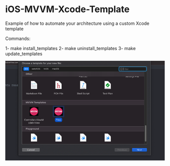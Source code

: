 # iOS-MVVM-Xcode-Template

Example of how to automate your architecture using a custom Xcode template

Commands:

1- make install_templates
2- make uninstall_templates
3- make update_templates

![Exemplo](https://github.com/lucabelezal/iOS-MVVM-Xcode-Template/blob/master/Image/image.png)
